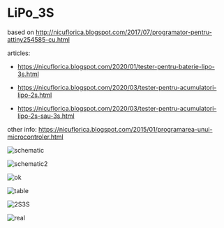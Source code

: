 # LiPo_3S
based on http://nicuflorica.blogspot.com/2017/07/programator-pentru-attiny254585-cu.html

articles:
- https://nicuflorica.blogspot.com/2020/01/tester-pentru-baterie-lipo-3s.html

- https://nicuflorica.blogspot.com/2020/03/tester-pentru-acumulatori-lipo-2s.html

- https://nicuflorica.blogspot.com/2020/03/tester-pentru-acumulatori-lipo-2s-sau-3s.html

other info: https://nicuflorica.blogspot.com/2015/01/programarea-unui-microcontroler.html


![schematic](https://1.bp.blogspot.com/-Je38mytCokU/Xi1Tucjum6I/AAAAAAAAbPw/nI-MfzkcVUQWONh7pCnVWuCtqPfLDH5vACLcBGAsYHQ/s320/schematic.png)

![schematic2](https://1.bp.blogspot.com/-6pfj45JWtIc/Xn3eA7714LI/AAAAAAAAbrs/29ofrqcdxQoIouE2bbaJIqE3knSqoZTzQCLcBGAsYHQ/s320/LiPo_2S_schemtic.png)

![ok](https://1.bp.blogspot.com/-jUAa5PNZuTs/XiwRoKpI8TI/AAAAAAAAbO4/Ph38yIJQRTUChfTnsy6mGo9enj_MQqGpACLcBGAsYHQ/s1600/IMG_1912.jpeg)

![table](https://1.bp.blogspot.com/-uzqr8eUyIkU/Xn3k4_3chGI/AAAAAAAAbsU/Y3TBR1LW6u4xxy4n7rSBxRD4tgpWbH6cgCLcBGAsYHQ/s320/2S_3S.png)

![2S3S](https://1.bp.blogspot.com/-dJLoq42qBW8/Xn3jd1a2XsI/AAAAAAAAbr4/voAvCyAbjrw3FnB5jYHbVzRTi37TSyjOwCLcBGAsYHQ/s1600/LiPo_2S_3S_schematic.png)

![real](https://1.bp.blogspot.com/-4kKkpG8RbzM/Xn3nJdLjiPI/AAAAAAAAbss/dlihhZBosk8h_neqnPjTfkNeQ5XJABoDACLcBGAsYHQ/s200/3S.jpg)
